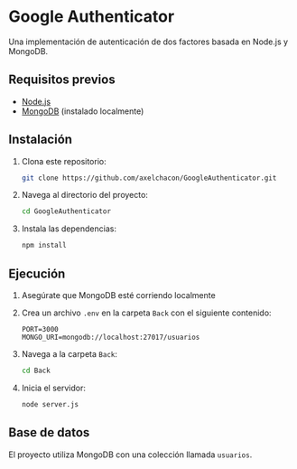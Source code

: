 # Google Authenticator

Una implementación de autenticación de dos factores basada en Node.js y MongoDB.

## Requisitos previos

- [Node.js](https://nodejs.org/)
- [MongoDB](https://www.mongodb.com/) (instalado localmente)

## Instalación

1. Clona este repositorio:
   ```bash
   git clone https://github.com/axelchacon/GoogleAuthenticator.git
   ```

2. Navega al directorio del proyecto:
   ```bash
   cd GoogleAuthenticator
   ```

3. Instala las dependencias:
   ```bash
   npm install
   ```

## Ejecución

1. Asegúrate que MongoDB esté corriendo localmente

2. Crea un archivo `.env` en la carpeta `Back` con el siguiente contenido:
   ```
   PORT=3000
   MONGO_URI=mongodb://localhost:27017/usuarios
   ```

3. Navega a la carpeta `Back`:
   ```bash
   cd Back
   ```

4. Inicia el servidor:
   ```bash
   node server.js
   ```

## Base de datos

El proyecto utiliza MongoDB con una colección llamada `usuarios`.

